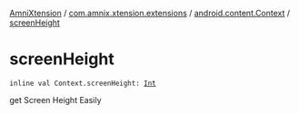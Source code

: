 [AmniXtension](../../index.md) / [com.amnix.xtension.extensions](../index.md) / [android.content.Context](index.md) / [screenHeight](./screen-height.md)

# screenHeight

`inline val Context.screenHeight: `[`Int`](https://kotlinlang.org/api/latest/jvm/stdlib/kotlin/-int/index.html)

get Screen Height Easily

